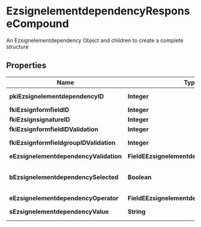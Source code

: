 

# EzsignelementdependencyResponseCompound

An Ezsignelementdependency Object and children to create a complete structure

## Properties

| Name | Type | Description | Notes |
|------------ | ------------- | ------------- | -------------|
|**pkiEzsignelementdependencyID** | **Integer** | The unique ID of the Ezsignelementdependency |  |
|**fkiEzsignformfieldID** | **Integer** | The unique ID of the Ezsignformfield |  [optional] |
|**fkiEzsignsignatureID** | **Integer** | The unique ID of the Ezsignsignature |  [optional] |
|**fkiEzsignformfieldIDValidation** | **Integer** | The unique ID of the Ezsignformfield |  [optional] |
|**fkiEzsignformfieldgroupIDValidation** | **Integer** | The unique ID of the Ezsignformfieldgroup |  [optional] |
|**eEzsignelementdependencyValidation** | **FieldEEzsignelementdependencyValidation** |  |  |
|**bEzsignelementdependencySelected** | **Boolean** | Whether if it&#39;s selected or not when using eEzsignelementdependencyValidation &#x3D; Selected |  [optional] |
|**eEzsignelementdependencyOperator** | **FieldEEzsignelementdependencyOperator** |  |  [optional] |
|**sEzsignelementdependencyValue** | **String** | The value of the Ezsignelementdependency |  [optional] |



